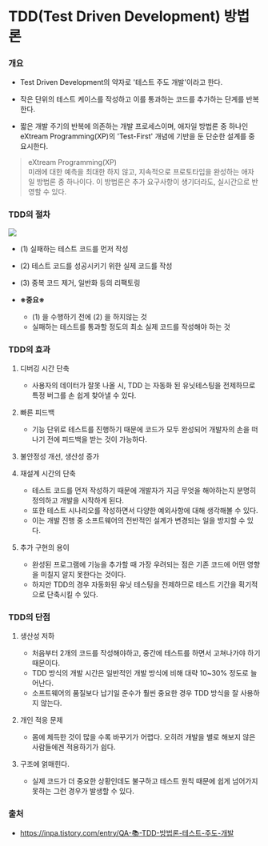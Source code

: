# TDD(Test Driven Development) 방법론

### 개요

-  Test Driven Development의 약자로 '테스트 주도 개발'이라고 한다.

-  작은 단위의 테스트 케이스를 작성하고 이를 통과하는 코드를 추가하는 단계를 반복한다.

-  짧은 개발 주기의 반복에 의존하는 개발 프로세스이며, 애자일 방법론 중 하나인 eXtream Programming(XP)의 'Test-First' 개념에 기반을 둔 단순한 설계를 중요시한다.

> eXtream Programming(XP)  
> 미래에 대한 예측을 최대한 하지 않고, 지속적으로 프로토타입을 완성하는 애자일 방법론 중 하나이다. 이 방법론은 추가 요구사항이 생기더라도, 실시간으로 반영할 수 있다.

### TDD의 절차

<img src="https://marsner.com/wp-content/uploads/test-driven-development-TDD.png">

- (1) 실패하는 테스트 코드를 먼저 작성

- (2) 테스트 코드를 성공시키기 위한 실제 코드를 작성

- (3) 중복 코드 제거, 일반화 등의 리팩토링

- **※중요※**

    - (1) 을 수행하기 전에 (2) 을 하지않는 것
    - 실패하는 테스트를 통과할 정도의 최소 실제 코드를 작성해야 하는 것

### TDD의 효과

1. 디버깅 시간 단축
    - 사용자의 데이터가 잘못 나올 시, TDD 는 자동화 된 유닛테스팅을 전제하므로 특정 버그를 손 쉽게 찾아낼 수 있다.

2. 빠른 피드백
    - 기능 단위로 테스트를 진행하기 때문에 코드가 모두 완성되어 개발자의 손을 떠나기 전에 피드백을 받는 것이 가능하다.
 
3. 불안정성 개선, 생산성 증가
 
4. 재설계 시간의 단축
    - 테스트 코드를 먼저 작성하기 때문에 개발자가 지금 무엇을 해야하는지 분명히 정의하고 개발을 시작하게 된다. 
    - 또한 테스트 시나리오를 작성하면서 다양한 예외사항에 대해 생각해볼 수 있다. 
    - 이는 개발 진행 중 소프트웨어의 전반적인 설계가 변경되는 일을 방지할 수 있다.
 
5. 추가 구현의 용이
    - 완성된 프로그램에 기능을 추가할 때 가장 우려되는 점은 기존 코드에 어떤 영향을 미칠지 알지 못한다는 것이다. 
    - 하지만 TDD의 경우 자동화된 유닛 테스팅을 전제하므로 테스트 기간을 획기적으로 단축시킬 수 있다.

### TDD의 단점

1. 생산성 저하
    - 처음부터 2개의 코드를 작성해야하고, 중간에 테스트를 하면서 고쳐나가야 하기 때문이다.
    - TDD 방식의 개발 시간은 일반적인 개발 방식에 비해 대략 10~30% 정도로 늘어난다.
    - 소프트웨어의 품질보다 납기일 준수가 훨씬 중요한 경우 TDD 방식을 잘 사용하지 않는다.
 
2. 개인 적응 문제
    - 몸에 체득한 것이 많을 수록 바꾸기가 어렵다. 오히려 개발을 별로 해보지 않은 사람들에겐 적용하기가 쉽다.

3. 구조에 얽매힌다.
    - 실제 코드가 더 중요한 상황인데도 불구하고 테스트 원칙 때문에 쉽게 넘어가지 못하는 그런 경우가 발생할 수 있다.

### 출처 
- https://inpa.tistory.com/entry/QA-📚-TDD-방법론-테스트-주도-개발
